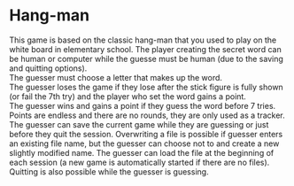 # Hang-man

This game is based on the classic hang-man that you used to play
on the white board in elementary school. The player creating the secret word can
be human or computer while the guesse must be human (due to the saving and quitting options).  
The guesser must choose a letter that makes up the word.  
The guesser loses the game if they lose after the stick figure is fully shown 
(or fail the 7th try) and the player who set the word gains a point.  
The guesser wins and gains a point if they guess the word before 7 tries.  
Points are endless and there are no rounds, they are only used as a tracker.  
The guesser can save the current game while they are guessing or just before they quit the session.
Overwriting a file is possible if guesser enters an existing file name, 
but the guesser can choose not to and create a new slightly modified name. 
The guesser can load the file at the beginning of each session (a
new game is automatically started if there are no files). Quitting
is also possible while the guesser is guessing.
